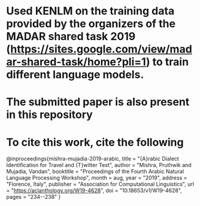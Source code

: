 # Used KENLM on the training data provided by the organizers of the MADAR shared task 2019 (https://sites.google.com/view/madar-shared-task/home?pli=1) to train different language models.
# The submitted paper is also present in this repository
# To cite this work, cite the following
@inproceedings{mishra-mujadia-2019-arabic,
    title = "{A}rabic Dialect Identification for Travel and {T}witter Text",
    author = "Mishra, Pruthwik  and
      Mujadia, Vandan",
    booktitle = "Proceedings of the Fourth Arabic Natural Language Processing Workshop",
    month = aug,
    year = "2019",
    address = "Florence, Italy",
    publisher = "Association for Computational Linguistics",
    url = "https://aclanthology.org/W19-4628",
    doi = "10.18653/v1/W19-4628",
    pages = "234--238"
}

